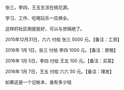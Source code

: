 
张三，李四，王五生活在桃花源。

学习、工作、吃喝玩乐一应俱全。

这样的社区倒是挺好，可以与世隔绝了。

2015年12月31日，六六 付给 张三 5000 元。【备注：工资】

2016年 1月 1日，张三 付给 李四 1000 元。【备注：房租】

2016年 1月 5日，李四 付给 王五  100 元。【备注：买菜】

2016年 1月 7日，王五 付给 六六   50 元。【备注：理发】

如果这是一个记帐本，谁有多少钱
